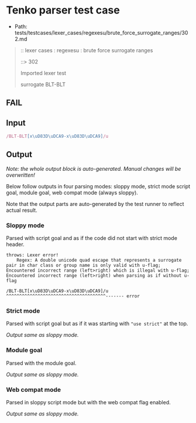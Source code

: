 # Tenko parser test case

- Path: tests/testcases/lexer_cases/regexesu/brute_force_surrogate_ranges/302.md

> :: lexer cases : regexesu : brute force surrogate ranges
>
> ::> 302
>
> Imported lexer test
>
> surrogate BLT-BLT

## FAIL

## Input

`````js
/BLT-BLT[x\uD83D\uDCA9-x\uD83D\uDCA9]/u
`````

## Output

_Note: the whole output block is auto-generated. Manual changes will be overwritten!_

Below follow outputs in four parsing modes: sloppy mode, strict mode script goal, module goal, web compat mode (always sloppy).

Note that the output parts are auto-generated by the test runner to reflect actual result.

### Sloppy mode

Parsed with script goal and as if the code did not start with strict mode header.

`````
throws: Lexer error!
    Regex: A double unicode quad escape that represents a surrogate pair in char class or group name is only valid with u-flag; Encountered incorrect range (left>right) which is illegal with u-flag; Encountered incorrect range (left>right) when parsing as if without u-flag

/BLT-BLT[x\uD83D\uDCA9-x\uD83D\uDCA9]/u
^^^^^^^^^^^^^^^^^^^^^^^^^^^^^^^^^^^^^^------- error
`````

### Strict mode

Parsed with script goal but as if it was starting with `"use strict"` at the top.

_Output same as sloppy mode._

### Module goal

Parsed with the module goal.

_Output same as sloppy mode._

### Web compat mode

Parsed in sloppy script mode but with the web compat flag enabled.

_Output same as sloppy mode._
